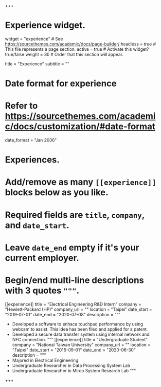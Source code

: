 +++
# Experience widget.
widget = "experience"  # See https://sourcethemes.com/academic/docs/page-builder/
headless = true  # This file represents a page section.
active = true  # Activate this widget? true/false
weight = 30  # Order that this section will appear.

title = "Experience"
subtitle = ""

# Date format for experience
#   Refer to https://sourcethemes.com/academic/docs/customization/#date-format
date_format = "Jan 2006"

# Experiences.
#   Add/remove as many `[[experience]]` blocks below as you like.
#   Required fields are `title`, `company`, and `date_start`.
#   Leave `date_end` empty if it's your current employer.
#   Begin/end multi-line descriptions with 3 quotes `"""`.
[[experience]]
  title = "Electrical Engineering R&D Intern"
  company = "Hewlett-Packard (HP)"
  company_url = ""
  location = "Taipei"
  date_start = "2019-07-01"
  date_end = "2020-07-08"
  description = """  
  * Developed a software to enhace touchpad performance by using webcam to assist. This idea has been filed and applied for a patent.
  * Developed a secure data transfer system using internal network and NFC connection.
  """
  [[experience]]
  title = "Undergraduate Student"
  company = "National Taiwan University"
  company_url = ""
  location = "Taipei"
  date_start = "2016-09-01"
  date_end = "2020-06-30"
  description = """  
  * Majored in Electrical Engineering 
  * Undergraduate Researcher in Data Processing System Lab
  * Undergraduate Researcher in Mirco System Research Lab
  """


+++

